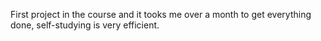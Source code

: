 First project in the course and it tooks me over a month to get everything done, self-studying is very efficient.

